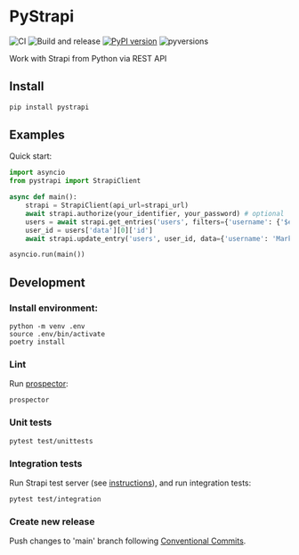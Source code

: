 # PyStrapi
![CI](https://github.com/NoamNol/py-strapi/workflows/CI/badge.svg?event=push)
![Build and release](https://github.com/NoamNol/py-strapi/workflows/%F0%9F%9A%80%20Build%20and%20release/badge.svg?event=push)
[![PyPI version](https://badge.fury.io/py/pystrapi.svg)](https://pypi.org/project/pystrapi)
![pyversions](https://img.shields.io/pypi/pyversions/pystrapi)

Work with Strapi from Python via REST API

## Install

```bash
pip install pystrapi
```

## Examples

Quick start:

```python
import asyncio
from pystrapi import StrapiClient

async def main():
    strapi = StrapiClient(api_url=strapi_url)
    await strapi.authorize(your_identifier, your_password) # optional
    users = await strapi.get_entries('users', filters={'username': {'$eq': 'Pavel'}})
    user_id = users['data'][0]['id']
    await strapi.update_entry('users', user_id, data={'username': 'Mark'})

asyncio.run(main())
```

## Development
### Install environment:
```
python -m venv .env
source .env/bin/activate
poetry install
```

### Lint
Run [prospector](https://prospector.landscape.io/):
```
prospector
```

### Unit tests
```
pytest test/unittests
```

### Integration tests
Run Strapi test server (see [instructions](testserver/README.md)), and run integration tests:
```
pytest test/integration
```

### Create new release

Push changes to 'main' branch following [Conventional Commits](https://www.conventionalcommits.org/en/v1.0.0/).

